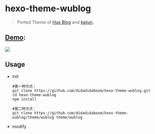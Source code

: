 # hexo-theme-wublog
> Ported Theme of [Hux Blog](https://github.com/Huxpro/huxpro.github.io) and [kaijun](https://github.com/Kaijun/hexo-theme-huxblog).

## [Demo](https://didadidaboom.github.io/blog/):

![](https://didadidaboom.github.io/blog/img/example.jpg)

## Usage

+ Init

  ```shell
  #第一种方式：
  git clone https://github.com/didadidaboom/hexo-theme-wublog.git
  cd hexo-theme-wublog
  npm install
  
  #第二种方式：
  git clone https://github.com/didadidaboom/hexo-theme-wublog/theme/wublog theme/wublog
  ```

  

+ modify
